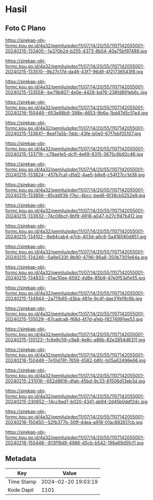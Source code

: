 # Hasil

## Foto C Plano

https://sirekap-obj-formc.kpu.go.id/4a32/pemilu/pdpr/11/07/14/20/55/1107142055001-20240215-133405--1a370b2d-b255-4373-8b54-40a75bf97489.jpg

https://sirekap-obj-formc.kpu.go.id/4a32/pemilu/pdpr/11/07/14/20/55/1107142055001-20240215-133510--9b27c17d-da46-43f7-96d9-4f21736543f8.jpg

https://sirekap-obj-formc.kpu.go.id/4a32/pemilu/pdpr/11/07/14/20/55/1107142055001-20240215-133558--be79b807-4e0e-4428-bd76-238fd891eb6c.jpg

https://sirekap-obj-formc.kpu.go.id/4a32/pemilu/pdpr/11/07/14/20/55/1107142055001-20240216-150449--653e88b9-398e-4653-9b6a-1bd47d5c51e4.jpg

https://sirekap-obj-formc.kpu.go.id/4a32/pemilu/pdpr/11/07/14/20/55/1107142055001-20240215-133641--8eef7a5b-7ddc-43fe-b0e0-67f7ebf05107.jpg

https://sirekap-obj-formc.kpu.go.id/4a32/pemilu/pdpr/11/07/14/20/55/1107142055001-20240215-133719--c78ae1e5-dc1f-4e69-8315-3675c6b92c46.jpg

https://sirekap-obj-formc.kpu.go.id/4a32/pemilu/pdpr/11/07/14/20/55/1107142055001-20240215-133824--457b7ca1-d5d2-4ae5-b6e8-c54f27cc1d38.jpg

https://sirekap-obj-formc.kpu.go.id/4a32/pemilu/pdpr/11/07/14/20/55/1107142055001-20240215-133856--85cb6f36-f7ec-4bcc-bed6-6f38cb5252e9.jpg

https://sirekap-obj-formc.kpu.go.id/4a32/pemilu/pdpr/11/07/14/20/55/1107142055001-20240215-133932--74c08bcf-9bf9-4918-a047-b27c1f47b412.jpg

https://sirekap-obj-formc.kpu.go.id/4a32/pemilu/pdpr/11/07/14/20/55/1107142055001-20240215-134102--8e84cab4-e7cb-403d-a6c6-5a416580d851.jpg

https://sirekap-obj-formc.kpu.go.id/4a32/pemilu/pdpr/11/07/14/20/55/1107142055001-20240215-134246--5a9e533f-9b90-4796-96a8-350b7301e64a.jpg

https://sirekap-obj-formc.kpu.go.id/4a32/pemilu/pdpr/11/07/14/20/55/1107142055001-20240215-134833--01ac10ee-6592-4d8e-85b9-47e0f53d1e55.jpg

https://sirekap-obj-formc.kpu.go.id/4a32/pemilu/pdpr/11/07/14/20/55/1107142055001-20240215-134944--2a711b65-d3ba-481e-9c4f-dae31fef9c6b.jpg

https://sirekap-obj-formc.kpu.go.id/4a32/pemilu/pdpr/11/07/14/20/55/1107142055001-20240215-135029--67cadca8-f68d-4f7d-a1eb-f8274991ee53.jpg

https://sirekap-obj-formc.kpu.go.id/4a32/pemilu/pdpr/11/07/14/20/55/1107142055001-20240215-135123--fc6e9c59-c9a8-4e8c-a86b-82e2854d6311.jpg

https://sirekap-obj-formc.kpu.go.id/4a32/pemilu/pdpr/11/07/14/20/55/1107142055001-20240216-150449--7e10d76f-7659-4582-b8fc-b05a62496e66.jpg

https://sirekap-obj-formc.kpu.go.id/4a32/pemilu/pdpr/11/07/14/20/55/1107142055001-20240215-231016--652d9616-dfab-45bd-9c33-81506d13eb3d.jpg

https://sirekap-obj-formc.kpu.go.id/4a32/pemilu/pdpr/11/07/14/20/55/1107142055001-20240215-230652--14cc9ad7-b020-4341-ab94-2d45b0ddf2dc.jpg

https://sirekap-obj-formc.kpu.go.id/4a32/pemilu/pdpr/11/07/14/20/55/1107142055001-20240216-150450--52fb377b-30ff-4dea-a918-01ac882617cb.jpg

https://sirekap-obj-formc.kpu.go.id/4a32/pemilu/pdpr/11/07/14/20/55/1107142055001-20240216-150448--813f19d9-4986-45cb-b542-198a69d5fcf1.jpg


## Metadata

| Key        | Value               |
| ---------- | ------------------- |
| Time Stamp | 2024-02-20 19:03:19 |
| Kode Dapil | 1101                |



